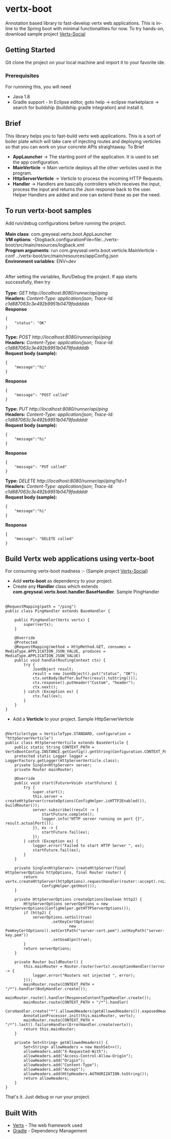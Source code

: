 # vertx-boot
Annotation based library to fast-develop vertx web applications. This is in-line to the Spring boot with minimal functionalities for now. To try hands-on, download sample project [Vertx-Social](https://github.com/greyseal/vertx-social)

## Getting Started

Git clone the project on your local machine and import it to your favorite ide.

### Prerequisites

For runnning this, you will need
- Java 1.8
- Gradle support - In Eclipse editor, goto help -> eclipse marketplace -> search for buildship (buildship gradle integration) and install it.

## Brief
This library helps you to fast-build vertx web applications. This is a sort of boiler plate which will take care of injecting routes and deploying verticles so that you can work on your concrete APIs straightaway. To Brief
- **AppLauncher**        -> The starting point of the application. It is used to set the app configuration.
- **MainVerticle**       -> Main verticle deploys all the other verticles used in the program.
- **HttpServerVerticle** -> Verticle to process the incoming HTTP Requests.
- **Handler**           -> Handlers are basically controllers which receives the input, process the input and returns the Json response back to the user. Helper Handlers are added and one can extend these as per the need.

## To run vertx-boot samples
Add run/debug configurations before running the project. <br /><br />
**Main class**: com.greyseal.vertx.boot.AppLauncher <br />
**VM options**: -Dlogback.configurationFile=file:../vertx-boot/src/main/resources/logback.xml <br />
**Program arguments**: run com.greyseal.vertx.boot.verticle.MainVerticle -conf ../vertx-boot/src/main/resources/appConfig.json <br />
**Environment variables**: ENV=dev <br /> <br />


After setting the variables, Run/Debug the project. If app starts successfully, then try <br /> <br />
**Type:** *GET http://localhost:8080/runner/api/ping* <br /> 
**Headers:** *Content-Type: application/json*;  *Trace-Id: c1d887063c3e492b9951b0479fadddda* <br />
**Response**<br />
```
{
    "status": "OK"
}
```
**Type:** *POST http://localhost:8080/runner/api/ping* <br />
**Headers:** *Content-Type: application/json*;  *Trace-Id: c1d887063c3e492b9951b0479faddddb* <br />
**Request body (sample):**
```
{
	"message":"hi"
}
```
**Response**<br />
```
{
    "message": "POST called"
}
```
**Type:** *PUT http://localhost:8080/runner/api/ping* <br />
**Headers:** *Content-Type: application/json*;  *Trace-Id: c1d887063c3e492b9951b0479faddddr* <br />
**Request body (sample):**
```
{
	"message":"hi"
}
```
**Response**<br />
```
{
    "message": "PUT called"
}
```

**Type:** *DELETE http://localhost:8080/runner/api/ping?id=1* <br />
**Headers:** *Content-Type: application/json*;  *Trace-Id: c1d887063c3e492b9951b0479faddddr* <br />
**Request body (sample):**
```
{
	"message":"hi"
}
```
**Response**<br />
```
{
    "message": "DELETE called"
}
```


## Build Vertx web applications using vertx-boot
For consuming vertx-boot madness :- (Sample project [Vertx-Social](https://github.com/greyseal/vertx-social))
- Add **vertx-boot** as dependency to your project.
- Create any **Handler** class which extends **com.greyseal.vertx.boot.handler.BaseHandler**. Sample PingHandler <br /><br />
```
@RequestMapping(path = "/ping")
public class PingHandler extends BaseHandler {

    public PingHandler(Vertx vertx) {
        super(vertx);
    }

    @Override
    @Protected
    @RequestMapping(method = HttpMethod.GET, consumes = MediaType.APPLICATION_JSON_VALUE, produces = MediaType.APPLICATION_JSON_VALUE)
    public void handle(RoutingContext ctx) {
        try {
            JsonObject result;
            result = new JsonObject().put("status", "OK");
            ctx.setBody(Buffer.buffer(result.toString()));
            ctx.response().putHeader("Custom", "header");
            ctx.next();
        } catch (Exception ex) {
            ctx.fail(ex);
        }
    }
}
```
- Add a **Verticle** to your project. Sample HttpServerVerticle <br /> <br/>
```
@Verticle(type = VerticleType.STANDARD, configuration = "httpServerVerticle")
public class HttpServerVerticle extends BaseVerticle {
    public static String CONTEXT_PATH = VertxBootConfig.INSTANCE.getConfig().getString(Configuration.CONTEXT_PATH);
    protected static Logger logger = LoggerFactory.getLogger(HttpServerVerticle.class);
    private Single<HttpServer> server;
    private Router mainRouter;

    @Override
    public void start(Future<Void> startFuture) {
        try {
            super.start();
            this.server = createHttpServer(createOptions(ConfigHelper.isHTTP2Enabled()), buildRouter());
            server.subscribe((result -> {
                startFuture.complete();
                logger.info("HTTP server running on port {}", result.actualPort());
            }), ex -> {
                startFuture.fail(ex);
            });
        } catch (Exception ex) {
            logger.error("Failed to start HTTP Server ", ex);
            startFuture.fail(ex);
        }
    }

    private Single<HttpServer> createHttpServer(final HttpServerOptions httpOptions, final Router router) {
        return vertx.createHttpServer(httpOptions).requestHandler(router::accept).rxListen(ConfigHelper.getPort(),
                ConfigHelper.getHost());
    }

    private HttpServerOptions createOptions(boolean http2) {
        HttpServerOptions serverOptions = new HttpServerOptions(ConfigHelper.getHTTPServerOptions());
        if (http2) {
            serverOptions.setSsl(true)
                    .setKeyCertOptions(
                            new PemKeyCertOptions().setCertPath("server-cert.pem").setKeyPath("server-key.pem"))
                    .setUseAlpn(true);
        }
        return serverOptions;
    }

    private Router buildRouter() {
        this.mainRouter = Router.router(vertx).exceptionHandler((error -> {
            logger.error("Routers not injected ", error);
        }));
        mainRouter.route(CONTEXT_PATH + "/*").handler(BodyHandler.create());
        mainRouter.route().handler(ResponseContentTypeHandler.create());
        mainRouter.route(CONTEXT_PATH + "/*").handler(
                CorsHandler.create("*").allowedHeaders(getAllowedHeaders()).exposedHeaders(getAllowedHeaders()));
        AnnotationProcessor.init(this.mainRouter, vertx);
        mainRouter.route(CONTEXT_PATH + "/*").last().failureHandler(ErrorHandler.create(vertx));
        return this.mainRouter;
    }

    private Set<String> getAllowedHeaders() {
        Set<String> allowHeaders = new HashSet<>();
        allowHeaders.add("X-Requested-With");
        allowHeaders.add("Access-Control-Allow-Origin");
        allowHeaders.add("Origin");
        allowHeaders.add("Content-Type");
        allowHeaders.add("Accept");
        allowHeaders.add(HttpHeaders.AUTHORIZATION.toString());
        return allowHeaders;
    }
}
```
That's it. Just debug or run your project.

## Built With

* [Vertx](http://vertx.io/) - The web framework used
* [Gradle](https://gradle.org/) - Dependency Management
